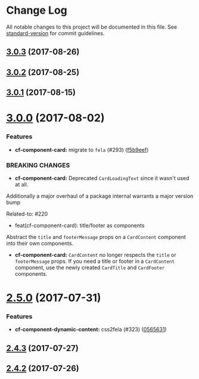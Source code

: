 # Change Log

All notable changes to this project will be documented in this file.
See [standard-version](https://github.com/conventional-changelog/standard-version) for commit guidelines.

<a name="3.0.3"></a>
## [3.0.3](https://github.com/cloudflare/cf-ui/compare/cf-builder-card@3.0.2...cf-builder-card@3.0.3) (2017-08-26)




<a name="3.0.2"></a>
## [3.0.2](https://github.com/cloudflare/cf-ui/compare/cf-builder-card@3.0.1...cf-builder-card@3.0.2) (2017-08-25)




<a name="3.0.1"></a>
## [3.0.1](https://github.com/cloudflare/cf-ui/compare/cf-builder-card@3.0.0...cf-builder-card@3.0.1) (2017-08-15)




<a name="3.0.0"></a>
# [3.0.0](https://github.com/cloudflare/cf-ui/compare/cf-builder-card@2.5.0...cf-builder-card@3.0.0) (2017-08-02)


### Features

* **cf-component-card:** migrate to `fela` (#293) ([f5b9eef](https://github.com/cloudflare/cf-ui/commit/f5b9eef))


### BREAKING CHANGES

* **cf-component-card:** Deprecated `CardLoadingText` since it wasn't used at
all.

Additionally a major overhaul of a package internal warrants a major
version bump

Related-to: #220

* feat(cf-component-card): title/footer as components

Abstract the `title` and `footerMessage` props on a `CardContent`
component into their own components.
* **cf-component-card:** `CardContent` no longer respects the `title` or
`footerMessage` props. If you need a title or footer in a `CardContent`
component, use the newly created `CardTitle` and `CardFooter`
components.




<a name="2.5.0"></a>
# [2.5.0](https://github.com/koddsson/cf-ui/compare/cf-builder-card@2.4.3...cf-builder-card@2.5.0) (2017-07-31)


### Features

* **cf-component-dynamic-content:** css2fela (#323) ([0565631](https://github.com/koddsson/cf-ui/commit/0565631))




<a name="2.4.3"></a>
## [2.4.3](https://github.com/cloudflare/cf-ui/compare/cf-builder-card@2.4.1...cf-builder-card@2.4.3) (2017-07-27)




<a name="2.4.2"></a>
## [2.4.2](https://github.com/koddsson/cf-ui/compare/cf-builder-card@2.4.1...cf-builder-card@2.4.2) (2017-07-26)
